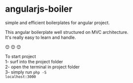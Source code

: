 # angularjs-boiler
simple and efficient boilerplates for angular project.  

This angular boilerplate well structured on MVC architecture.</br> 
It's really easy to learn and handle. 

:blush: :blush: :blush:

To start project <br>
1- surf into the project folder<br>
2- open the terminal in project folder<br>
3- simply run <code>php -S localhost:3000<code> 
